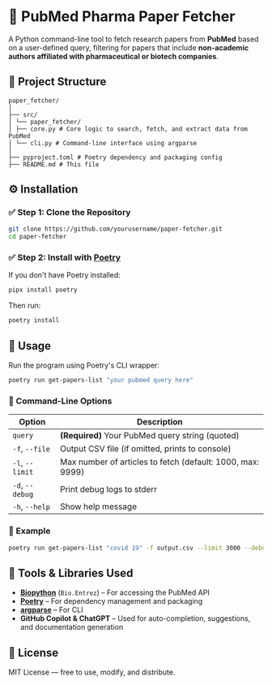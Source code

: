 # 🧬 PubMed Pharma Paper Fetcher

A Python command-line tool to fetch research papers from **PubMed** based on a user-defined query, filtering for papers that include **non-academic authors affiliated with pharmaceutical or biotech companies**.


## 📁 Project Structure
```
paper_fetcher/
│
├── src/
│ └── paper_fetcher/
│ ├── core.py # Core logic to search, fetch, and extract data from PubMed
│ └── cli.py # Command-line interface using argparse
│
├── pyproject.toml # Poetry dependency and packaging config
├── README.md # This file
```

## ⚙️ Installation


### ✅ Step 1: Clone the Repository

```bash
git clone https://github.com/yourusername/paper-fetcher.git
cd paper-fetcher
```

### ✅ Step 2: Install with [Poetry](https://python-poetry.org/)

If you don't have Poetry installed:

```bash
pipx install poetry
```

Then run:

```bash
poetry install
```


## 🚀 Usage

Run the program using Poetry's CLI wrapper:

```bash
poetry run get-papers-list "your pubmed query here"
```

### 🔧 Command-Line Options

| Option          | Description                                                |
| --------------- | ---------------------------------------------------------- |
| `query`         | **(Required)** Your PubMed query string (quoted)           |
| `-f`, `--file`  | Output CSV file (if omitted, prints to console)            |
| `-l`, `--limit` | Max number of articles to fetch (default: 1000, max: 9999) |
| `-d`, `--debug` | Print debug logs to stderr                                 |
| `-h`, `--help`  | Show help message                                          |


### 📌 Example

```bash
poetry run get-papers-list "covid 19" -f output.csv --limit 3000 --debug
```


## 🧰 Tools & Libraries Used

* **[Biopython](https://biopython.org/)** (`Bio.Entrez`) – For accessing the PubMed API
* **[Poetry](https://python-poetry.org/)** – For dependency management and packaging
* **[argparse](https://docs.python.org/3/library/argparse.html)** – For CLI
* **GitHub Copilot & ChatGPT** – Used for auto-completion, suggestions, and documentation generation


## 📜 License

MIT License — free to use, modify, and distribute.


